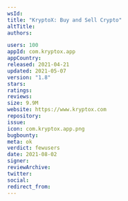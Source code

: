 ```yaml
---
wsId: 
title: "KryptoX: Buy and Sell Crypto"
altTitle: 
authors:

users: 100
appId: com.kryptox.app
appCountry: 
released: 2021-04-21
updated: 2021-05-07
version: "1.8"
stars: 
ratings: 
reviews: 
size: 9.9M
website: https://www.kryptox.com
repository: 
issue: 
icon: com.kryptox.app.png
bugbounty: 
meta: ok
verdict: fewusers
date: 2021-08-02
signer: 
reviewArchive:
twitter: 
social:
redirect_from:
---
```


